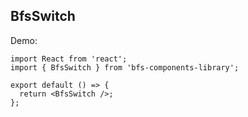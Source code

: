 ## BfsSwitch

Demo:

```tsx
import React from 'react';
import { BfsSwitch } from 'bfs-components-library';

export default () => {
  return <BfsSwitch />;
};
```
